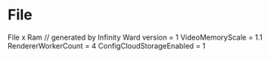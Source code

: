 # File
File x Ram
// generated by Infinity Ward
version = 1
VideoMemoryScale = 1.1
RendererWorkerCount = 4
ConfigCloudStorageEnabled = 1
